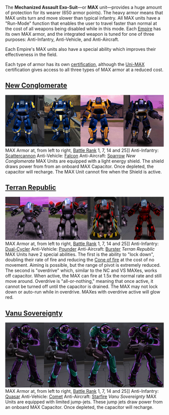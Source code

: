 The **Mechanized Assault Exo-Suit**—or **MAX** unit—provides a huge amount of
protection for its wearer (650 armor points). The heavy armor means that MAX
units turn and move slower than typical infantry. All MAX units have a
"Run-Mode" function that enables the user to travel faster than normal at the
cost of all weapons being disabled while in this mode. Each
[Empire](../terminology/Empire.md) has its own MAX armor, and the integrated
weapon is tuned for one of three purposes: Anti-Infantry, Anti-Vehicle, and
Anti-Aircraft.

Each Empire's MAX units also have a special ability which improves their
effectiveness in the field.

Each type of armor has its own
[certification](../certifications/Certifications.md), although the
[Uni-MAX](../certifications/Uni-MAX_(Certification).md) certification gives
access to all three types of MAX armor at a reduced cost.

## [New Conglomerate](../etc/New_Conglomerate.md)

![](../images/NCMAXArmors2.jpg "fig:NCMAXArmors2.jpg") MAX Armor at, from left
to right, [Battle Rank](../terminology/Battle_Rank.md) 1, 7, 14 and 25\]\]
Anti-Infantry: [Scattercannon](Scattercannon.md) Anti-Vehicle:
[Falcon](Falcon.md) Anti-Aircraft: [Sparrow](Sparrow.md) _New Conglomerate_ MAX
Units are equipped with a light energy shield. The shield draws power from from
an onboard MAX Capacitor. Once depleted, the capacitor will recharge. The MAX
Unit cannot fire when the Shield is active.

## [Terran Republic](../etc/Terran_Republic.md)

![](../images/TRMAXArmor2.jpg "fig:TRMAXArmor2.jpg") MAX Armor at, from left to
right, [Battle Rank](../terminology/Battle_Rank.md) 1, 7, 14 and 25\]\]
Anti-Infantry: [Dual-Cycler](Dual-Cycler.md) Anti-Vehicle: [Pounder](Pounder.md)
Anti-Aircraft: [Burster](Burster.md) _Terran Republic_ MAX Units have 2 special
abilities. The first is the ability to "lock down", doubling their rate of fire
and reducing the [Cone of fire](../terminology/Cone_of_fire.md) at the cost of no
movement. Aiming is possible, but the range of pivot is extremely reduced. The
second is "overdrive" which, similar to the NC and VS MAXes, works off
capacitor. When active, the MAX can fire at 1.5x the normal rate and still move
around. Overdrive is "all-or-nothing," meaning that once active, it cannot be
turned off until the capacitor is drained. The MAX may not lock down or auto-run
while in overdrive. MAXes with overdrive active will glow red.

## [Vanu Sovereignty](../etc/Vanu_Sovereignty.md)

![](../images/VS_MAXs.jpg "fig:VS_MAXs.jpg") MAX Armor at, from left to right,
[Battle Rank](../terminology/Battle_Rank.md) 1, 7, 14 and 25\]\] Anti-Infantry:
[Quasar](Quasar.md) Anti-Vehicle: [Comet](Comet.md) Anti-Aircraft:
[Starfire](Starfire.md) _Vanu Sovereignty_ MAX Units are equipped with limited
jump-jets. These jump jets draw power from an onboard MAX Capacitor. Once
depleted, the capacitor will recharge.


